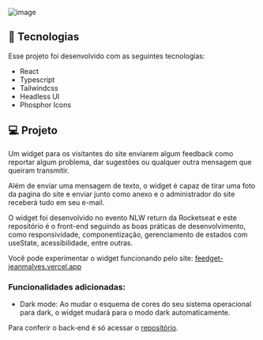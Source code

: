 ![image](https://user-images.githubusercontent.com/2343666/167526322-c1ff5dd5-5e6f-42a5-8fac-4464db7e1aae.png)


## 🚀 Tecnologias

Esse projeto foi desenvolvido com as seguintes tecnologias:

- React
- Typescript
- Tailwindcss
- Headless UI
- Phosphor Icons


## 💻 Projeto

Um widget para os visitantes do site enviarem algum feedback como reportar algum problema, dar sugestões ou qualquer outra mensagem que queiram transmitir.

Além de enviar uma mensagem de texto, o widget é capaz de tirar uma foto da pagina do site e enviar junto como anexo e o administrador do site receberá tudo em seu e-mail.


O widget foi desenvolvido no evento NLW return da Rocketseat e este repositório é o front-end seguindo as boas práticas de desenvolvimento, como responsividade, componentização, gerenciamento de estados com useState, acessibilidade, entre outras.

Você pode experimentar o widget funcionando pelo site:
[feedget-jeanmalves.vercel.app](https://feedget-jeanmalves.vercel.app)

### Funcionalidades adicionadas:
 - Dark mode: Ao mudar o esquema de cores do seu sistema operacional para dark, o widget mudará para o modo dark automaticamente. 

Para conferir o back-end é só acessar o [repositório](https://github.com/jeanmalves/feedget-backend-nodejs).
